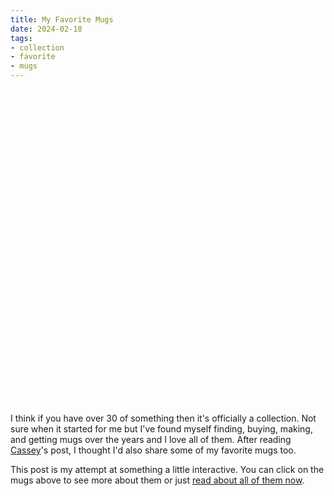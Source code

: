 ```yaml
---
title: My Favorite Mugs
date: 2024-02-18
tags:
- collection
- favorite
- mugs
---
```


<style>
	#mugs {
		position: relative;
	}
	#mugs svg {
		background-image: url(/assets/images/mugs/bg.jpg);
		background-size: contain;
		max-width: 700px;
		max-height: 700px;
		width:  100%;
		height: auto;
	}
	#mugs img {
		position: absolute;
		top: 0; bottom: 0;
		left: 0; right: 0;
		visibility: hidden;
		pointer-events: none;
	}
	#mugs path {
		cursor: pointer;
	}
	#mugs:has(#area-pilgrim:hover) #overlay-pilgrim {
		visibility: visible;
	}
	#mugs:has(#area-raccoon:hover) #overlay-raccoon {
		visibility: visible;
	}
	#mugs:has(#area-goombay:hover) #overlay-goombay {
		visibility: visible;
	}
	#mugs:has(#area-unicorn:hover) #overlay-unicorn {
		visibility: visible;
	}
	#mugs:has(#area-naboo:hover) #overlay-naboo {
		visibility: visible;
	}
	.mug-info {
		display: none;
	}
	.mug-info:target {
		display: block;
	}
	#all:target .mug-info {
		display: block;
	}
</style>
<div id="mugs">
	<svg width="700" height="700" viewBox="0 0 185.208 185.208" xml:space="preserve" xmlns="http://www.w3.org/2000/svg"><g fill="transparent"><a id="area-pilgrim" xlink:href="#pilgrim" xlink:title="pilgrim"><path d="m65.944 99.292 2.854 55.58 1.052 3.304 3.004 3.906 7.961 4.356 8.863 1.802 10.816-.3 7.36-2.103 6.91-4.056 3.605-5.708.3-8.562 8.563.75 7.21-2.703 5.708-7.21 2.103-8.112-.15-10.064-3.455-9.013-4.506-4.807-5.709-2.554-5.257-.3-3.004.901-.3-7.21-5.559-3.756-7.81-2.103-7.662-.75-12.618.45-8.562 1.052-4.506 1.201-4.657 2.404z"/></a><a id="area-goombay" xlink:href="#goombay" xlink:title="goombay"><path d="m22.382 74.807 7.36 65.043 2.254 3.455 3.154 2.704 5.108 1.051 6.158.6 6.61-.9 6.91-1.803 3.455-1.803 3.304-2.103 1.052-2.103-1.803-39.957 1.953-3.455 2.253-1.201-.75-12.168-1.653-2.703-.751-4.507-.3-3.004-1.052-1.052-3.756-1.652-8.111-.751-6.31.15-9.763.6-8.112 1.353-5.708 1.802z"/></a><a id="area-unicorn" xlink:href="#unicorn" xlink:title="unicorn"><path d="m70.3 88.476 8.412-1.201 6.31-1.803 3.755-2.403-.751-41.46-5.258-.6h-8.111l-11.417.3-9.914.751-6.459.751.3 7.21-4.356.3-3.605.752-3.004 2.103-1.803 2.854-.901 3.155v2.854l.901 2.703 1.953 3.305 1.202.901 4.206-.3-2.404-2.103-1.802-2.253-1.052-2.854.15-3.155 1.503-2.403 2.403-1.803 2.403-.6 3.155.9 1.652 1.353 1.202 12.467h7.06l4.356.601 4.356 1.352 1.953 1.953.15.45.601 2.554v2.103l.751 2.254 1.352 1.802.451 1.052z"></path></a><a id="area-naboo" xlink:href="#naboo" xlink:title="naboo"><path d="m114.163 87.725l-8.712-1.201-4.957-1.202-3.606-1.352-1.201-1.652-1.953-1.503-.601-1.201 1.052-36.052 3.454-.901h6.76l7.661.15 8.562.601 15.172 1.052 4.206.9-.15 2.404 3.605 1.202 3.605 1.051 4.657 2.404 2.704 3.305 1.652 3.905.15 3.605-.901 3.756-1.202 2.704-.901.9-4.807-.75 2.103-2.704 1.502-3.906.15-3.154-1.352-3.605-1.952-2.254-1.653-1.351-2.103-.3h-3.905l-1.502.6-1.503 15.923H129.635l-5.107.3-4.807.751-3.154.601-1.503.751-.45.601z"/></a><a id="area-raccoon" xlink:href="#raccoon" xlink:title="raccoon"><path d="m114.313 92.833.3-21.03 5.559-1.653 12.317-.75 9.163.3L153.67 70.9l8.111 1.953 1.803 1.352-.45 5.107 5.557-.75 7.06.75 5.258 4.657 1.201 3.305.902 4.807-.902 6.008-1.502 4.657-2.403 4.356-2.404 3.155-4.807 5.407-3.154 2.554-4.657 4.056-3.004 2.553-1.652.601-.902 3.305-1.952 3.755-3.305 2.854-2.554 1.953-6.159 1.803-4.055.6 1.802-3.755.901-3.305.752-6.158-.902-6.31-.901-4.055-1.803-4.056-1.652-2.403-3.305-3.155-3.755-1.953-3.004-1.201h-3.455l-3.155.15-1.051.15V98.09l-.451-1.802-1.953-1.503z"/></a></g></svg>
	<img id="overlay-pilgrim" src="/assets/images/mugs/pilgrim_o.png">
	<img id="overlay-goombay" src="/assets/images/mugs/goombay_o.png">
	<img id="overlay-raccoon" src="/assets/images/mugs/raccoon_o.png">
	<img id="overlay-unicorn" src="/assets/images/mugs/unicorn_o.png">
	<img id="overlay-naboo" src="/assets/images/mugs/naboo_o.png">
</div>
<p>I think if you have over 30 of something then it's officially a collection. Not sure when it started for me but I've found myself finding, buying, making, and getting mugs over the years and I love all of them. After reading <a href="https://www.cassey.dev/favorite-mugs/" target="_blank">Cassey</a>'s post, I thought I'd also share some of my favorite mugs too.</p>
<p>This post is my attempt at something a little interactive. You can click on the mugs above to see more about them or just <a href="#all">read about all of them now</a>.</p>

<div id="all">
	<div id="pilgrim" class="mug-info"><img src="/assets/images/mugs/pilgrim.jpg" /><p>It's silly but I like to make replicas of small things from movies or TV. This one is from <a href="https://www.imdb.com/title/tt0446029/" target="_blank">Scott Pilgrim vs. the World (2010)</a>. This mug only shows up for a few seconds but I really liked it so I found a version of the original sketch which I then edited to try to color match as best as I could and got it printed somewhere. I use this one a lot and I keep the files just in case something happens to it and I need to reprint it.</p></div>
	<div id="goombay" class="mug-info"><img src="/assets/images/mugs/goombay.jpg" /><p>This one is harder to use because of its shape but I love it because it was something my wife got for me. It's the logo of a brand of a very sugary soft drink called <a href="https://en.wikipedia.org/wiki/Goombay_Punch" target="_blank">Goombay</a> which she grew up drinking. She got me some to try and it was very delicious and it's a good thing we can't get it here otherwise I'd drink nothing else.</p></div>
	<div id="unicorn" class="mug-info"><img src="/assets/images/mugs/unicorn.jpg" /><p>I try to be careful with this one. It has a few cracks inside which then got coffee/tea stained. I should've taken a picture of the other side too, it's a green hippogriff. I'm not really sure where I got this but its the perfect size for hot or cold drinks.</p></div>
	<div id="naboo" class="mug-info"><img src="/assets/images/mugs/naboo.jpg" /><p>This one seemed close in size to the <a href="#unicorn">unicorn</a> mug but honestly, it's a Star Wars mug. I won't get into it now but <a href="https://www.imdb.com/title/tt0120915/" target="_blank">Star Wars Ep I: The Phantom Menace</a> is very special to me.</p></div>
	<div id="raccoon" class="mug-info"><img src="/assets/images/mugs/raccoon.jpg" /><p>This one was my work mug for a long time. I stopped by a <a href="https://www.cariboucoffee.com/" href="_blank">Caribou Coffee</a> before work one day and it immediately called to me. I love raccoons and the colors were perfect.</p></div>
</div>